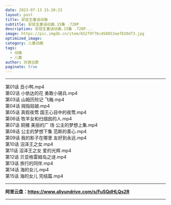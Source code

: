 ```yaml
---
date: 2023-07-13 15:20:23
layout: post
title: 安徒生童话动画
subtitle: 安徒生童话动画.15集 .720P
description: 安徒生童话动画.15集 .720P...
image: https://pic.imgdb.cn/item/652f9f76c458853aef020df3.jpg
optimized_image: 
category: 儿童动画
tags:
  - 动画
  - 儿童
author: 对酒当歌
paginate: true
---
```


---

第01话 丑小鸭.mp4  
第02话 小依达的花 勇敢小锡兵.mp4  
第03话 山姆历险记 飞箱.mp4  
第04话 拇指姑娘.mp4  
第05话 真假夜莺 国王心目中的夜莺.mp4  
第06话 牧羊女和扫烟囱的人.mp4  
第07话 铜猪 美丽的广 场 公主的梦想上集.mp4  
第08话 公主的梦想下集 范斯的善心.mp4  
第09话 我的影子在哪里 友好到永远.mp4  
第10话 沼泽王之女.mp4  
第11话 沼泽王之女 爱的光辉.mp4  
第12话 贝亚格雷姆岛之谜.mp4  
第13话 旅行的同伴.mp4  
第14话 海的女儿.mp4  
第15话 海的女儿 完结篇.mp4  

---

**阿里云盘：<https://www.aliyundrive.com/s/FuSQdHLQs2R>**

---
